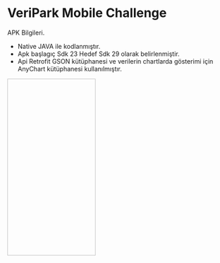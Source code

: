 # VeriPark Mobile Challenge
APK Bilgileri.
  - Native JAVA ile kodlanmıştır.
  - Apk başlagıç Sdk 23 Hedef Sdk 29 olarak belirlenmiştir.
  - Api Retrofit GSON kütüphanesi ve verilerin chartlarda gösterimi için AnyChart kütüphanesi kullanılmıştır.
 
<img data-canonical-src="https://github.com/ridvancakirtr/VeriPark/blob/master/image_1.png" width="200" height="400" />